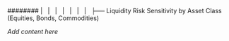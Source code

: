 ######## |   |   |   |   |   |   |   ├── Liquidity Risk Sensitivity by Asset Class (Equities, Bonds, Commodities)

*Add content here*
